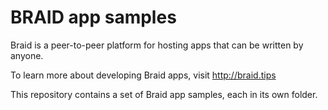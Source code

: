 # BRAID app samples

Braid is a peer-to-peer platform for hosting apps that can be written by anyone.

To learn more about developing Braid apps, visit http://braid.tips

This repository contains a set of Braid app samples, each in its own folder.
